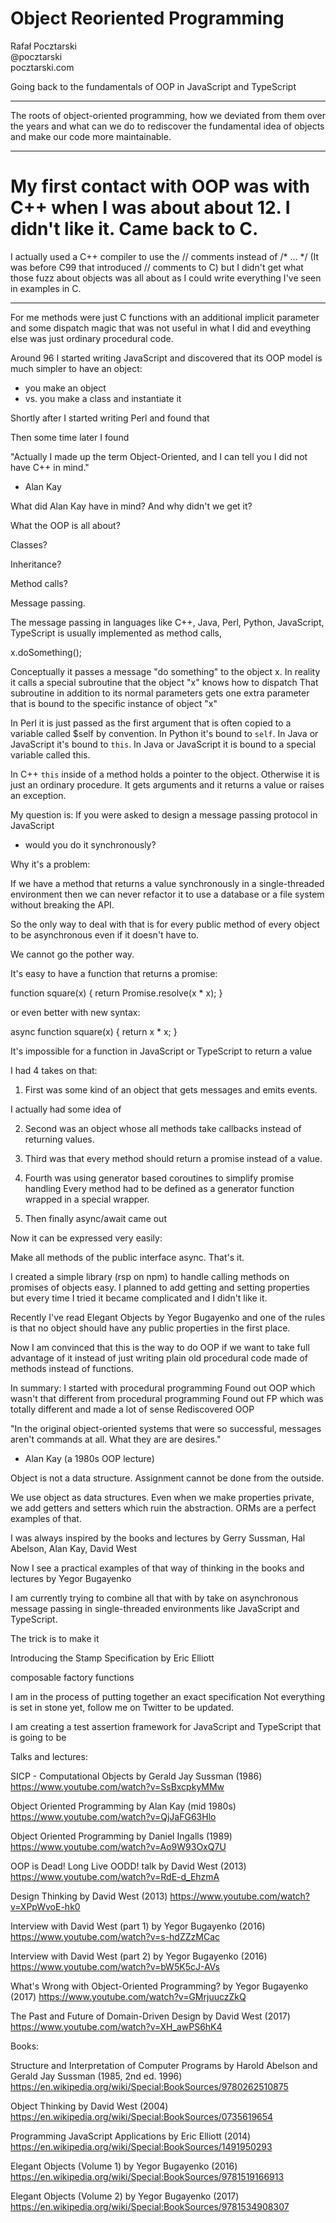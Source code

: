# Object Reoriented Programming
Rafał Pocztarski<br>
@pocztarski<br>
pocztarski.com

Going back to the fundamentals of OOP
in JavaScript and TypeScript

---

The roots of object-oriented programming,
how we deviated from them over the years
and what can we do to rediscover the fundamental idea of objects
and make our code more maintainable.

---

# My first contact with OOP was with C++ when I was about about 12. I didn't like it. Came back to C.


I actually used a C++ compiler
to use the // comments instead of /* ... */
(It was before C99 that introduced // comments to C)
but I didn't get what those fuzz about objects was all about
as I could write everything I've seen in examples in C.

---

For me methods were just C functions
with an additional implicit parameter
and some dispatch magic that was not useful in what I did
and eveything else was just
ordinary procedural code.

Around 96 I started writing JavaScript
and discovered that its OOP model is much simpler
to have an object:
- you make an object
- vs. you make a class and instantiate it 

Shortly after I started writing Perl and found that 

Then some time later I found 

"Actually I made up the term Object-Oriented,
and I can tell you I did not have C++ in mind."
- Alan Kay

What did Alan Kay have in mind?
And why didn't we get it?

What the OOP is all about?

Classes?

Inheritance?

Method calls?

Message passing.

The message passing in languages like C++, Java, Perl, Python,
JavaScript, TypeScript
is usually implemented as method calls,

x.doSomething();

Conceptually it passes a message "do something" to the object x.
In reality it calls a special subroutine
that the object "x" knows how to dispatch
That subroutine in addition to its normal parameters gets
one extra parameter that is bound to the specific instance of object "x"

In Perl it is just passed as the first argument
that is often copied to a variable called $self by convention.
In Python it's bound to `self`.
In Java or JavaScript it's bound to `this`.
In Java or JavaScript it is bound to a special variable called this.

In C++ `this` inside of a method holds a pointer to the object.
Otherwise it is just an ordinary procedure.
It gets arguments and it returns a value or raises an exception.

My question is:
If you were asked to design a message passing
protocol in JavaScript
- would you do it synchronously?

Why it's a problem:

If we have a method that returns a value synchronously
in a single-threaded environment
then we can never refactor it to use a database or a file system
without breaking the API.

So the only way to deal with that is for every public method of every
object to be asynchronous even if it doesn't have to.

We cannot go the pother way.

It's easy to have a function that returns a promise:

function square(x) {
  return Promise.resolve(x * x);
}

or even better with new syntax:

async function square(x) {
  return x * x;
}

It's impossible for a function in JavaScript or TypeScript
to return a value 

I had 4 takes on that:

1. First was some kind of an object that gets messages and emits events.

I actually had some idea of 

2. Second was an object whose all methods take callbacks instead of returning values.

3. Third was that every method should return a promise instead of a value.

4. Fourth was using generator based coroutines to simplify promise handling
Every method had to be defined as a generator function wrapped in a special wrapper.

5. Then finally async/await came out

Now it can be expressed very easily:

Make all methods of the public interface async.
That's it.

I created a simple library (rsp on npm) to handle
calling methods on promises of objects easy.
I planned to add getting and setting properties
but every time I tried it became complicated and I didn't like it.

Recently I've read Elegant Objects by Yegor Bugayenko
and one of the rules is that no object should have any public
properties in the first place.

Now I am convinced that this is the way to do OOP
if we want to take full advantage of it
instead of just writing plain old procedural code
made of methods instead of functions.

In summary:
I started with procedural programming
Found out OOP which wasn't that different from procedural programming
Found out FP which was totally different and made a lot of sense
Rediscovered OOP 

"In the original object-oriented systems that were so successful,
messages aren't commands at all. What they are are desires."
- Alan Kay (a 1980s OOP lecture)

Object is not a data structure.
Assignment cannot be done from the outside.

We use object as data structures.
Even when we make properties private, we add getters and setters
which ruin the abstraction.
ORMs are a perfect examples of that.



I was always inspired by the books and lectures by
Gerry Sussman, Hal Abelson, Alan Kay, David West

Now I see a practical examples of that way of thinking
in the books and lectures by Yegor Bugayenko




I am currently trying to combine all that with by take
on asynchronous message passing in single-threaded environments
like JavaScript and TypeScript.

The trick is to make it 

Introducing the Stamp Specification
by Eric Elliott

composable factory functions

I am in the process of putting together an exact specification
Not everything is set in stone yet, follow me on Twitter to be updated.

I am creating a test assertion framework for JavaScript and TypeScript
that is going to be 





Talks and lectures:

SICP - Computational Objects
by Gerald Jay Sussman (1986)
https://www.youtube.com/watch?v=SsBxcpkyMMw

Object Oriented Programming
by Alan Kay (mid 1980s)
https://www.youtube.com/watch?v=QjJaFG63Hlo

Object Oriented Programming
by Daniel Ingalls (1989)
https://www.youtube.com/watch?v=Ao9W93OxQ7U

OOP is Dead! Long Live OODD!
talk by David West (2013)
https://www.youtube.com/watch?v=RdE-d_EhzmA

Design Thinking
by David West (2013)
https://www.youtube.com/watch?v=XPpWvoE-hk0

Interview with David West (part 1)
by Yegor Bugayenko (2016)
https://www.youtube.com/watch?v=s-hdZZzMCac

Interview with David West (part 2)
by Yegor Bugayenko (2016)
https://www.youtube.com/watch?v=bW5K5cJ-AVs

What's Wrong with Object-Oriented Programming?
by Yegor Bugayenko (2017)
https://www.youtube.com/watch?v=GMrjuuczZkQ

The Past and Future of Domain-Driven Design
by David West (2017)
https://www.youtube.com/watch?v=XH_awPS6hK4

Books:

Structure and Interpretation of Computer Programs
by Harold Abelson and Gerald Jay Sussman (1985, 2nd ed. 1996)
https://en.wikipedia.org/wiki/Special:BookSources/9780262510875

Object Thinking
by David West (2004)
https://en.wikipedia.org/wiki/Special:BookSources/0735619654

Programming JavaScript Applications
by Eric Elliott (2014)
https://en.wikipedia.org/wiki/Special:BookSources/1491950293

Elegant Objects (Volume 1)
by Yegor Bugayenko (2016)
https://en.wikipedia.org/wiki/Special:BookSources/9781519166913

Elegant Objects (Volume 2)
by Yegor Bugayenko (2017)
https://en.wikipedia.org/wiki/Special:BookSources/9781534908307



